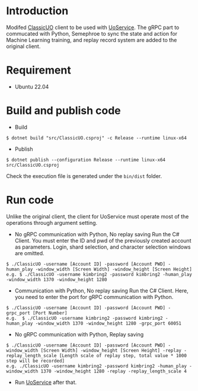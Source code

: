 # Introduction
Modifed [ClassicUO](https://github.com/ClassicUO/ClassicUO) client to be used with [UoService](https://github.com/kimbring2/uoservice). The gRPC part to commucated with Python, Semephroe to sync the state and action for Machine Learning training, and replay record system are added to the original client.

# Requirement
- Ubuntu 22.04

# Build and publish code
- Build
```
$ dotnet build "src/ClassicUO.csproj" -c Release --runtime linux-x64
```

- Publish
```
$ dotnet publish --configuration Release --runtime linux-x64 src/ClassicUO.csproj
```

Check the execution file is generated under the ```bin/dist``` folder.

# Run code
Unlike the original client, the client for UoService must operate most of the operations through argument setting.

- No gRPC communication with Python, No replay saving
Run the C# Client. You must enter the ID and pwd of the previously created account as parameters. Login, shard selection, and character selection windows are omitted.
```
$ ./ClassicUO -username [Account ID] -password [Account PWD] -human_play -window_width [Screen Width] -window_height [Screen Height]
e.g. $ ./ClassicUO -username kimbring2 -password kimbring2 -human_play -window_width 1370 -window_height 1280
```

- Communication with Python, No replay saving
Run the C# Client. Here, you need to enter the port for gRPC communication with Python.
```
$ ./ClassicUO -username [Account ID] -password [Account PWD] -grpc_port [Port Number]
e.g.  $ ./ClassicUO -username kimbring2 -password kimbring2 -human_play -window_width 1370 -window_height 1280 -grpc_port 60051
```

- No gRPC communication with Python, Replay saving
```
$ ./ClassicUO -username [Account ID] -password [Account PWD] -window_width [Screen Width] -window_height [Screen Height] -replay -replay_length_scale [Length scale of replay step, total value * 1000 step will be recorded]
e.g. ./ClassicUO -username kimbring2 -password kimbring2 -human_play -window_width 1370 -window_height 1280 -replay -replay_length_scale 4
```

- Run [UoService](https://github.com/kimbring2/uoservice/blob/main/README.md#run-an-agent) after that.
